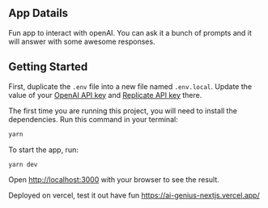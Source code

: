 ## App Datails

Fun app to interact with openAI.
You can ask it a bunch of prompts and it will answer with some awesome responses.

## Getting Started

First, duplicate the `.env` file into a new file named `.env.local`. Update the value of your [OpenAI API key](https://platform.openai.com/api-keys) and [Replicate API key](https://replicate.com/account/api-tokens) there.

The first time you are running this project, you will need to install the dependencies. Run this command in your terminal:

```bash
yarn
```

To start the app, run:

```bash
yarn dev
```

Open [http://localhost:3000](http://localhost:3000) with your browser to see the result.

Deployed on vercel, test it out have fun
https://ai-genius-nextjs.vercel.app/

